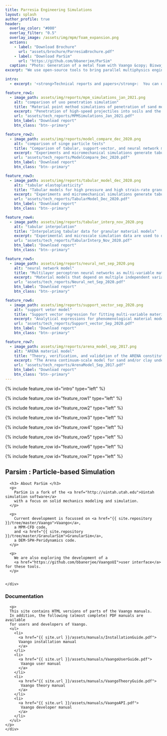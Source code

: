 ```yaml
---
title: Parresia Engineering Simulations
layout: splash
author_profile: true
header:
  overlay_color: "#000"
  overlay_filter: "0.5"
  overlay_image: /assets/img/mpm/foam_expansion.png
  actions:
    - label: "Download Brochure"
      url: "assets/brochure/ParresiaBrochure.pdf"
    - label: "Download ParSim"
      url: "https://github.com/bbanerjee/ParSim"
  caption: "Photo: Generation of a metal foam with Vaango &copy; Biswajit Banerjee, 2012"
excerpt: "We use open-source tools to bring parallel multiphysics engineering simulations to small and medium businesses.  Here you will find technical papers, expository blogs, and source code used in our work."

intro:
  - excerpt: '<strong>Technical reports and papers</strong>:  You can download draft reports of some of our work on various aspects of computational engineering and simulation from the links on this page.  More information on the types of analysis that we do can be found in our brochure.'

feature_row1:
  - image_path: assets/img/reports/mpm_simulations_jan_2021.png
    alt: "comparison of uxo penetration simulation"
    title: "Material point method simulations of penetration of sand modeled with tabular, support-vector, and neural network models of elastoplasticity"
    excerpt: "Penetration of high-speed projectiles into soils and the effect of explosions in soils on objects above the surface have interested civil and military engineers for decades. With the advent of faster computers and better numerical algorithms, many intractable problems in these domains have become possible to solve. In this paper, we use the Material Point Method (MPM), and a tabular elastoplastic model for soils, to simulate penetration in dry sand. ..."
    url: "assets/tech_reports/MPMSimulations_Jan_2021.pdf"
    btn_label: "Download report"
    btn_class: "btn--primary"

feature_row2:
  - image_path: assets/img/reports/model_compare_dec_2020.png
    alt: "comparison of singe particle tests"
    title: "Comparison of tabular, support-vector, and neural network models for granular elastoplasticity"
    excerpt: "Experiments and micromechanical simulations generate tabular data for material behavior.  Typically, models are fit to these material data before engineering simulations can be performed.  In this paper, we compare the response of elastic moduli models for a dry, poorly-graded, sand that use linear interpolation, support vector regression fits, and multilayer perceptron neural networks, respectively. ..."
    url: "assets/tech_reports/ModelCompare_Dec_2020.pdf"
    btn_label: "Download report"
    btn_class: "btn--primary"

feature_row3:
  - image_path: assets/img/reports/tabular_model_dec_2020.png
    alt: "tabular elastoplasticity"
    title: "Tabular models for high pressure and high strain-rate granular plasticity"
    excerpt: "Experiments and micromechanical simulations generate tabular data for material behavior.  Typically, models are fit to these material data before engineering simulations can be performed.  It is frequently discovered that existing models cannot express the experimental data adequately, and new models have to be developed and fit. This process is undesirable and a preferable approach is to directly use the tabular data without model building. In this work, we discuss such a tabular model and associated numerical algorithms in the context of the elastoplastic behavior of a poorly graded concrete sand ..."
    url: "assets/tech_reports/TabularModel_Dec_2020.pdf"
    btn_label: "Download report"
    btn_class: "btn--primary"

feature_row4:
  - image_path: assets/img/reports/tabular_interp_nov_2020.png
    alt: "tabular interpolation"
    title: "Interpolating tabular data for granular material models"
    excerpt: "Experimental and microscale simulation data are used to design material models for granular materials. These data are collected in tabular form, often as the outcome of a design-of-experiments process when multiple independent variables are expected to affect the result of an experiment. Tabular data are collected densely for one independent variable, typically the strain. Data are obtained sparsely in the other dimensions. In this paper, we discuss possible approaches to using tabular data directly in material models without attempting to design and fit closed-form expressions...."
    url: "assets/tech_reports/TabularInterp_Nov_2020.pdf"
    btn_label: "Download report"
    btn_class: "btn--primary"

feature_row5:
  - image_path: assets/img/reports/neural_net_sep_2020.png
    alt: "neural network model"
    title: "Multilayer perceptron neural networks as multi-variable material models"
    excerpt: "Material models that depend on multiple independent variables are often necessary for accurate numerical simulations, particularly for applications that involve large stresses and deformations. It is rare that purely physics-based models are used in simulations because of the attendant computational cost. Instead, experimental and microscale simulation data are expressed as phenomenological models and fed into simulations. As the number of independent variables increases, such models are not only difficult to design but also need exponentially larger amounts of data to parameterize accurately. In this paper we examine an alternative procedure for developing multi-variable phenomenological models via multi-layer perceptron neural networks..."
    url: "assets/tech_reports/Neural_net_Sep_2020.pdf"
    btn_label: "Download report"
    btn_class: "btn--primary"

feature_row6:
  - image_path: assets/img/reports/support_vector_sep_2020.png
    alt: "support vetor model"
    title: "Support vector regression for fitting multi-variable material models"
    excerpt: "Analytical expressions for phenomenological material models that depend on multiple independent variables are notoriously difficult to design. Parameter determination is also intimately tied with the model design process. Soils that exhibit elastic-plastic coupling are particularly prone to the design problem. It is not uncommon to have to redesign models for every new soil that is characterized experimentally. An unstated assumption in soil mechanics is that small inaccuracies in material models do not affect the predictive capabilities of those models significantly. First, we demonstrate that such an assumption in not warranted, particularly in the large deformation, non-monotonic loading, regime. We then proceed to explore support vector regression to replace analytical models..."
    url: "assets/tech_reports/Support_vector_Sep_2020.pdf"
    btn_label: "Download report"
    btn_class: "btn--primary"

feature_row7:
  - image_path: assets/img/reports/arena_model_sep_2017.png
    alt: "ARENA material model"
    title: "Theory, verification, and validation of the ARENA constitutive model"
    excerpt: "The Arena continuum-scale model for sand and/or clay under high-rate loading conditions is presented. Our scope is limited to adiabatic load/unload conditions in order to focus on model features that most crucial for simulations of buried explosives and similar phenomena that involve shock compression followed by free expansion (possibly with re-compression when ejecta impacts an object).  Evidence is provided that such conditions fall in a realm for which there is no substantial difference between additive or multiplicative inelasticity approaches. The Arena model is implemented in a Material Point Method (MPM) code and details of the implementation and algorithms are discussed...."
    url: "assets/tech_reports/ArenaModel_Sep_2017.pdf"
    btn_label: "Download report"
    btn_class: "btn--primary"
---
```


{% include feature_row id="intro" type="left" %}

{% include feature_row id="feature_row1" type="left" %}

{% include feature_row id="feature_row2" type="left" %}

{% include feature_row id="feature_row3" type="left" %}

{% include feature_row id="feature_row4" type="left" %}

{% include feature_row id="feature_row5" type="left" %}
 
{% include feature_row id="feature_row6" type="left" %}

{% include feature_row id="feature_row7" type="left" %}

<section class="intro">
  <div class="grid">
    <div class="unit whole center-on-mobiles">
      <h1>Parsim : Particle-based Simulation </h1>
    </div>
  </div>
  <div class="clear"></div>
</section>

<section class="features">
  <div class="grid">
    <div class="unit two-thirds center-on-mobiles">

      <h3> About ParSim </h3>
      <p>
        ParSim is a fork of the <a href="http://uintah.utah.edu">Uintah simulation software</a> 
        with a focus on solid mechanics modeling and simulation.
      </p>

      <p>
        Current development is focussed on <a href="{{ site.repository }}/tree/master/Vaango">Vaango</a>,
        a MPM-CFD code, 
        and <a href="{{ site.repository }}/tree/master/GranularSim">GranularSim</a>,
        a DEM-SPH-Peridynamics code.
      </p>

      <p>
        We are also exploring the development of a 
        <a href="https://github.com/bbanerjee/VaangoUI">user interface</a> for these tools. 
      </p>

       
    </div>
  </div>
  <div class="clear"></div>
</section>

<section>
  <div class="grid">
    <div class="unit two-thirds center-on-mobiles">
    <h3> Documentation </h3>

      <p>
      This site contains HTML versions of parts of the Vaango manuals.
      In addition, the following (almost complete) PDF manuals are available 
      for users and developers of Vaango.
      <ul>
        <li> 
          <a href="{{ site.url }}/assets/manuals/InstallationGuide.pdf">
          Vaango installation manual
          </a>
        </li> 
        <li> 
          <a href="{{ site.url }}/assets/manuals/VaangoUserGuide.pdf">
           Vaango user manual
          </a>
        </li> 
        <li> 
          <a href="{{ site.url }}/assets/manuals/VaangoTheoryGuide.pdf">
           Vaango theory manual
          </a>
        </li> 
        <li> 
          <a href="{{ site.url }}/assets/manuals/VaangoAPI.pdf">
           Vaango developer manual
          </a>
        </li> 
      </ul>
    </p>
    </div>
  </div>
  <div class="clear"></div>
</section>

<!--
<section class="intro">
  <div class="grid">
    <div class="unit two-thirds align-right">
      <h3>Hints</h3>

      The following hint boxes are used in this  documentation:

      <div class="note">
        <h5>Tips</h5>
        <p>These are tips and tricks that will make your development and simulations easier.</p>
      </div>

      <div class="note info">
        <h5>Notes</h5>
        <p>These are notes on features that may trip you up.</p>
      </div>

      <div class="note warning">
        <h5>Warnings</h5>
        <p>Notes on things such as exceptions.</p>
      </div>

      <div class="note unreleased">
        <h5>Unreleased</h5>
        <p>These are experimental features that should be used with caution.</p>
      </div>
    </div>
  </div>
  <div class="clear"></div>

</section>
-->





